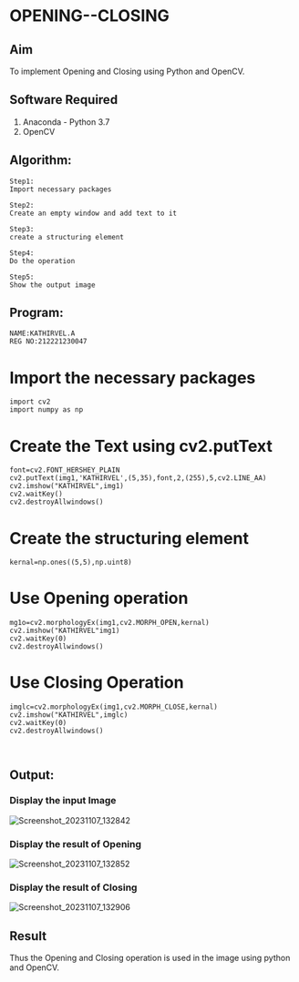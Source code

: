 # OPENING--CLOSING
## Aim
To implement Opening and Closing using Python and OpenCV.

## Software Required
1. Anaconda - Python 3.7
2. OpenCV
## Algorithm:
```
Step1:
Import necessary packages

Step2:
Create an empty window and add text to it

Step3:
create a structuring element

Step4:
Do the operation

Step5:
Show the output image
```

 
## Program:

```
NAME:KATHIRVEL.A
REG NO:212221230047

```
# Import the necessary packages
```
import cv2
import numpy as np
```


# Create the Text using cv2.putText
```
font=cv2.FONT_HERSHEY_PLAIN
cv2.putText(img1,'KATHIRVEL',(5,35),font,2,(255),5,cv2.LINE_AA)
cv2.imshow("KATHIRVEL",img1)
cv2.waitKey()
cv2.destroyAllwindows()
```

# Create the structuring element
```
kernal=np.ones((5,5),np.uint8)

```


# Use Opening operation

```
mg1o=cv2.morphologyEx(img1,cv2.MORPH_OPEN,kernal)
cv2.imshow("KATHIRVEL"img1)
cv2.waitKey(0)
cv2.destroyAllwindows()
```


# Use Closing Operation
```
imglc=cv2.morphologyEx(img1,cv2.MORPH_CLOSE,kernal)
cv2.imshow("KATHIRVEL",imglc)
cv2.waitKey(0)
cv2.destroyAllwindows()



```
## Output:

### Display the input Image



![Screenshot_20231107_132842](https://github.com/KathirvelAIDS/OPENING--CLOSING/assets/94911373/76ba9016-9919-431a-91c3-632d98ebe60b)







### Display the result of Opening


![Screenshot_20231107_132852](https://github.com/KathirvelAIDS/OPENING--CLOSING/assets/94911373/dd8dad54-ef23-4d5a-93b4-68ad80522dc0)



### Display the result of Closing


![Screenshot_20231107_132906](https://github.com/KathirvelAIDS/OPENING--CLOSING/assets/94911373/4cfedf6d-7e1e-4c07-9ee9-c23a4cd909d0)





## Result
Thus the Opening and Closing operation is used in the image using python and OpenCV.
